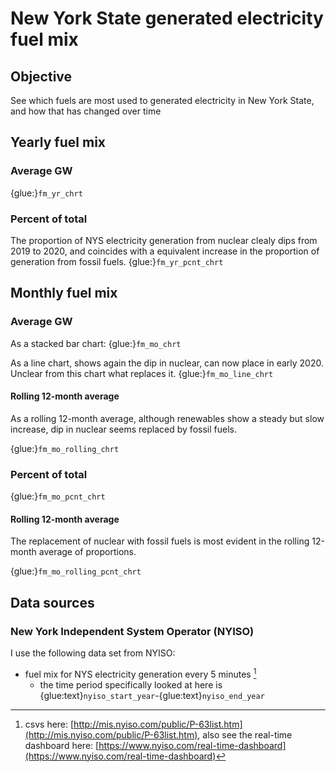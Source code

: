 # New York State generated electricity fuel mix

## Objective
See which fuels are most used to generated electricity in New York State, and how that has changed over time

## Yearly fuel mix
### Average GW
{glue:}`fm_yr_chrt`
### Percent of total
The proportion of NYS electricity generation from nuclear clealy dips from 2019 to 2020, and coincides with a equivalent increase in the proportion of generation from fossil fuels. 
{glue:}`fm_yr_pcnt_chrt`

## Monthly fuel mix
### Average GW
As a stacked bar chart:
{glue:}`fm_mo_chrt`

As a line chart, shows again the dip in nuclear, can now place in early 2020. Unclear from this chart what replaces it.
{glue:}`fm_mo_line_chrt`

#### Rolling 12-month average

As a rolling 12-month average, although renewables show a steady but slow increase, dip in nuclear seems replaced by fossil fuels.

{glue:}`fm_mo_rolling_chrt`

### Percent of total
{glue:}`fm_mo_pcnt_chrt`

#### Rolling 12-month average

The replacement of nuclear with fossil fuels is most evident in the rolling 12-month average of proportions.

{glue:}`fm_mo_rolling_pcnt_chrt`


## Data sources
### New York Independent System Operator (NYISO)
I use the following data set from NYISO:
- fuel mix for NYS electricity generation every 5 minutes [^nyiso_fuel_mix]
  - the time period specifically looked at here is {glue:text}`nyiso_start_year`-{glue:text}`nyiso_end_year`



[^nyiso_fuel_mix]: csvs here: [http://mis.nyiso.com/public/P-63list.htm](http://mis.nyiso.com/public/P-63list.htm), also see the real-time dashboard here: [https://www.nyiso.com/real-time-dashboard](https://www.nyiso.com/real-time-dashboard)